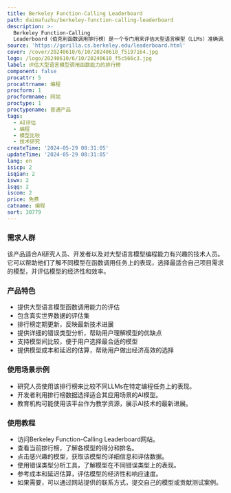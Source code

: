 ```yaml
---
title: Berkeley Function-Calling Leaderboard
path: daimafuzhu/berkeley-function-calling-leaderboard
description: >-
  Berkeley Function-Calling
  Leaderboard（伯克利函数调用排行榜）是一个专门用来评估大型语言模型（LLMs）准确调用函数（或工具）能力的在线平台。该排行榜基于真实世界数据，定期更新，提供了一个衡量和比较不同模型在特定编程任务上表现的基准。它对于开发者、研究人员以及对AI编程能力有兴趣的用户来说是一个宝贵的资源。
source: 'https://gorilla.cs.berkeley.edu/leaderboard.html'
cover: /cover/20240610/6/10/20240610_f5197164.jpg
logo: /logo/20240610/6/10/20240610_f5c566c3.jpg
label: 评估大型语言模型调用函数能力的排行榜
component: false
procattr: 5
procattrname: 编程
procform: 1
procformname: 网站
proctype: 1
proctypename: 普通产品
tags:
  - AI评估
  - 编程
  - 模型比较
  - 技术研究
createTime: '2024-05-29 08:31:05'
updateTime: '2024-05-29 08:31:05'
lang: en
isicp: 2
isqian: 2
iswx: 2
isqq: 2
iscom: 2
price: 免费
catname: 编程
sort: 30779
---
```




### 需求人群
该产品适合AI研究人员、开发者以及对大型语言模型编程能力有兴趣的技术人员。它可以帮助他们了解不同模型在函数调用任务上的表现，选择最适合自己项目需求的模型，并评估模型的经济性和效率。

### 产品特色
* 提供大型语言模型函数调用能力的评估
* 包含真实世界数据的评估集
* 排行榜定期更新，反映最新技术进展
* 提供详细的错误类型分析，帮助用户理解模型的优缺点
* 支持模型间比较，便于用户选择最合适的模型
* 提供模型成本和延迟的估算，帮助用户做出经济高效的选择

### 使用场景示例
* 研究人员使用该排行榜来比较不同LLMs在特定编程任务上的表现。
* 开发者利用排行榜数据选择适合其应用场景的AI模型。
* 教育机构可能使用该平台作为教学资源，展示AI技术的最新进展。

### 使用教程
* 访问Berkeley Function-Calling Leaderboard网站。
* 查看当前排行榜，了解各模型的得分和排名。
* 点击感兴趣的模型，获取该模型的详细信息和评估数据。
* 使用错误类型分析工具，了解模型在不同错误类型上的表现。
* 参考成本和延迟估算，评估模型的经济性和响应速度。
* 如果需要，可以通过网站提供的联系方式，提交自己的模型或贡献测试案例。

  

